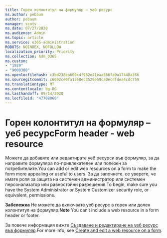 ```yaml
---
title: Горен колонтитул на формуляр – уеб ресурс
ms.author: pebaum
author: pebaum
manager: scotv
ms.date: 07/27/2020
ms.audience: Admin
ms.topic: article
ms.service: o365-administration
ROBOTS: NOINDEX, NOFOLLOW
localization_priority: Priority
ms.collection: Adm_O365
ms.custom:
- "1929"
- "9000308"
ms.openlocfilehash: c3bd238ea600c4f982e41eaa566fa9a17448a356
ms.sourcegitcommit: c6692ce0fa1358ec3529e59ca0ecdfdea4cdc759
ms.translationtype: MT
ms.contentlocale: bg-BG
ms.lasthandoff: 09/14/2020
ms.locfileid: "47708060"
---
```

# <a name="form-header---web-resource"></a><span data-ttu-id="379a2-102">Горен колонтитул на формуляр – уеб ресурс</span><span class="sxs-lookup"><span data-stu-id="379a2-102">Form header - web resource</span></span>

<span data-ttu-id="379a2-103">Можете да добавяте или редактирате уеб ресурси във формуляр, за да направите формуляра по-привлекателен или полезен за потребителите.</span><span class="sxs-lookup"><span data-stu-id="379a2-103">You can add or edit web resources on a form to make the form more appealing or useful to users.</span></span> <span data-ttu-id="379a2-104">За да започнете, се уверете, че имате роля за защита на системен администратор или системен персонализатор или равностойни разрешения.</span><span class="sxs-lookup"><span data-stu-id="379a2-104">To begin, make sure you have the System Administrator or System Customizer security role, or equivalent, permissions.</span></span>  

<span data-ttu-id="379a2-105">**Забележка** Не можете да включвате уеб ресурс в горен или долен колонтитул на формуляр.</span><span class="sxs-lookup"><span data-stu-id="379a2-105">**Note** You can’t include a web resource in a form header or footer.</span></span>

<span data-ttu-id="379a2-106">За повече информация вижте [Създаване и редактиране на уеб ресурс във формуляр](https://docs.microsoft.com/dynamics365/customer-engagement/customize/create-edit-web-resources#create-and-edit-a-web-resource-on-a-form).</span><span class="sxs-lookup"><span data-stu-id="379a2-106">For more info, see [Create and edit a web resource on a form](https://docs.microsoft.com/dynamics365/customer-engagement/customize/create-edit-web-resources#create-and-edit-a-web-resource-on-a-form).</span></span>